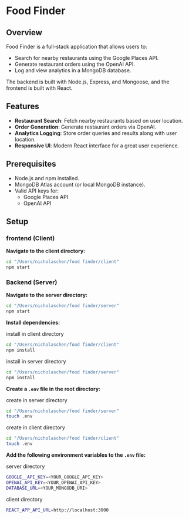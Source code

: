 # Food Finder

## Overview

Food Finder is a full-stack application that allows users to:

- Search for nearby restaurants using the Google Places API.
- Generate restaurant orders using the OpenAI API.
- Log and view analytics in a MongoDB database.

The backend is built with Node.js, Express, and Mongoose, and the frontend is built with React.

## Features

- **Restaurant Search**: Fetch nearby restaurants based on user location.
- **Order Generation**: Generate restaurant orders via OpenAI.
- **Analytics Logging**: Store order queries and results along with user location.
- **Responsive UI**: Modern React interface for a great user experience.

## Prerequisites

- Node.js and npm installed.
- MongoDB Atlas account (or local MongoDB instance).
- Valid API keys for:
  - Google Places API
  - OpenAI API

## Setup

### frontend (Client)

**Navigate to the client directory:**

```bash
cd "/Users/nicholaschen/food finder/client"
npm start
```

### Backend (Server)

**Navigate to the server directory:**

```bash
cd "/Users/nicholaschen/food finder/server"
npm start
 ```

**Install dependencies:**

 install in client directory

 ```bash
 cd "/Users/nicholaschen/food finder/client"
 npm install
 ```
 install in server directory

 ```bash
 cd "/Users/nicholaschen/food finder/server"
 npm install
 ```

**Create a `.env` file in the root directory:**
  
  create in server directory

 ```bash
 cd "/Users/nicholaschen/food finder/server"
 touch .env
 ```
  create in client directory

 ```bash
 cd "/Users/nicholaschen/food finder/client"
 touch .env
 ```
**Add the following environment variables to the `.env` file:**

  server directory
  
 ```bash
 GOOGLE__API_KEY=<YOUR_GOOGLE_API_KEY>
 OPENAI_API_KEY=<YOUR_OPENAI_API_KEY>
 DATABASE_URL=<YOUR_MONGODB_URI>
 ```

  client directory

 ```bash 
 REACT_APP_API_URL=http://localhost:3000
 ```
